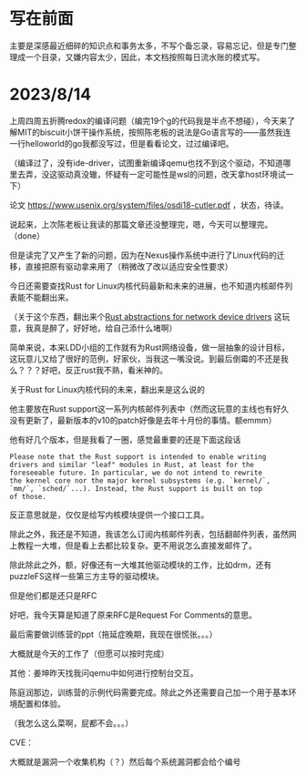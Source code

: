 # 写在前面

主要是深感最近细碎的知识点和事务太多，不写个备忘录，容易忘记，但是专门整理成一个目录，又嫌内容太少，因此，本文档按照每日流水账的模式写。



# 2023/8/14

上周四周五折腾redox的编译问题（编完19个g的代码我是半点不想碰），今天来了解MIT的biscuit小饼干操作系统，按照陈老板的说法是Go语言写的——虽然我连一行helloworld的go我都没写过，但是看看论文，过过编译吧。

（编译过了，没有ide-driver，试图重新编译qemu也找不到这个驱动，不知道哪里去弄，没这驱动真没辙，怀疑有一定可能性是wsl的问题，改天拿host环境试一下）

论文 https://www.usenix.org/system/files/osdi18-cutler.pdf ，状态，待读。

说起来，上次陈老板让我读的那篇文章还没整理完，嗯，今天可以整理完。（done）

但是读完了又产生了新的问题，因为在Nexus操作系统中进行了Linux代码的迁移，直接把原有驱动拿来用了（稍微改了改以适应安全性要求）



今日还需要查找Rust for Linux内核代码最新和未来的进展，也不知道内核邮件列表能不能翻出来。

（关于这个东西，翻出来个[Rust abstractions for network device drivers](https://lore.kernel.org/rust-for-linux/20230615191931.4e4751ac@kernel.org/#) 这玩意，我真是醉了，好好地，给自己添什么堵啊）

简单来说，本来LDD小组的工作就有为Rust网络设备，做一层抽象的设计目标，这玩意儿又给了很好的范例，好家伙，当我这一嘴没说。到最后倒霉的不还是我么？？？好吧，反正rust我不熟，看米神的。

关于Rust for Linux内核代码的未来，翻出来是这么说的

他主要放在Rust support这一系列内核邮件列表中（然而这玩意的主线也有好久没有更新了，最新版本的v10的patch好像是去年十月份的事情。额emmm）

他有好几个版本，但是我看了一圈，感觉最重要的还是下面这段话

```
Please note that the Rust support is intended to enable writing
drivers and similar "leaf" modules in Rust, at least for the
foreseeable future. In particular, we do not intend to rewrite
the kernel core nor the major kernel subsystems (e.g. `kernel/`,
`mm/`, `sched/`...). Instead, the Rust support is built on top
of those.
```

反正意思就是，仅仅是给写内核模块提供一个接口工具。

除此之外，我还是不知道，我该怎么订阅内核邮件列表，包括翻邮件列表，虽然网上教程一大堆，但是看上去都比较复杂。更不用说怎么直接发邮件了。

除此除此之外，额，好像还有一大堆其他驱动模块的工作，比如drm，还有puzzleFS这样一些第三方主导的驱动模块。

但是他们都是还只是RFC



好吧，我今天算是知道了原来RFC是Request For Comments的意思。



最后需要做训练营的ppt（拖延症晚期，我现在很慌张。。。）

大概就是今天的工作了（但愿可以按时完成）

其他：姜坤昨天找我问qemu中如何进行控制台交互。

陈庭润那边，训练营的示例代码需要完成。除此之外还需要自己加一个用于基本环境配置和体验。

（我怎么这么菜啊，屁都不会。。。）



CVE：

大概就是漏洞一个收集机构（？）然后每个系统漏洞都会给个编号

